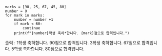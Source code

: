```
marks = [90, 25, 67, 45, 80]
number = 0
for mark in marks:
	number = number +1
	if mark < 60: 
		continue
	print(f"{number}학생 축하*합니다. {mark}점으로 합격입니다.")
```
출력 :
1학생 축하합니다. 90점으로 합격입니다.
3학생 축하합니다. 67점으로 합격입니다.
5학생 축하합니다. 80점으로 합격입니다.